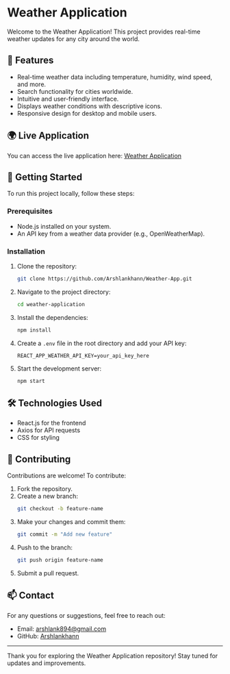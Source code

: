 # Weather Application

Welcome to the Weather Application! This project provides real-time weather updates for any city around the world.

## 🌟 Features
- Real-time weather data including temperature, humidity, wind speed, and more.
- Search functionality for cities worldwide.
- Intuitive and user-friendly interface.
- Displays weather conditions with descriptive icons.
- Responsive design for desktop and mobile users.

## 🌍 Live Application
You can access the live application here: [Weather Application](https://indianweatherapplication.netlify.app/)

## 🚀 Getting Started

To run this project locally, follow these steps:

### Prerequisites
- Node.js installed on your system.
- An API key from a weather data provider (e.g., OpenWeatherMap).

### Installation
1. Clone the repository:
   ```bash
   git clone https://github.com/Arshlankhann/Weather-App.git
   ```
2. Navigate to the project directory:
   ```bash
   cd weather-application
   ```
3. Install the dependencies:
   ```bash
   npm install
   ```
4. Create a `.env` file in the root directory and add your API key:
   ```env
   REACT_APP_WEATHER_API_KEY=your_api_key_here
   ```
5. Start the development server:
   ```bash
   npm start
   ```

## 🛠️ Technologies Used
- React.js for the frontend
- Axios for API requests
- CSS for styling

## 🤝 Contributing
Contributions are welcome! To contribute:
1. Fork the repository.
2. Create a new branch:
   ```bash
   git checkout -b feature-name
   ```
3. Make your changes and commit them:
   ```bash
   git commit -m "Add new feature"
   ```
4. Push to the branch:
   ```bash
   git push origin feature-name
   ```
5. Submit a pull request.

## 📫 Contact
For any questions or suggestions, feel free to reach out:
- Email: arshlank894@gmail.com
- GitHub: [Arshlankhann](https://github.com/Arshlankhann)

---

Thank you for exploring the Weather Application repository! Stay tuned for updates and improvements.
